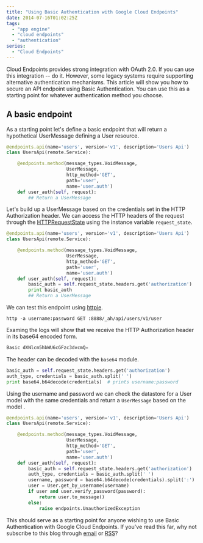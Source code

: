 ```yaml
---
title: "Using Basic Authentication with Google Cloud Endpoints"
date: 2014-07-16T01:02:25Z
tags: 
  - "app engine"
  - "cloud endpoints"
  - "authentication"
series:
  - "Cloud Endpoints"
---
```


Cloud Endpoints provides strong integration with OAuth 2.0. If you can use this
integration -- do it. However, some legacy systems require supporting
alternative authentication mechanisms. This article will show you how to secure
an API endpoint using Basic Authentication. You can use this as a starting point
for whatever authentication method you choose.

<!--more-->

## A basic endpoint

As a starting point let's define a basic endpoint that will return a
hypothetical UserMessage defining a User resource.

```python
@endpoints.api(name='users', version='v1', description='Users Api')
class UsersApi(remote.Service):

    @endpoints.method(message_types.VoidMessage,
                      UserMessage,
                      http_method='GET',
                      path='user',
                      name='user.auth')
    def user_auth(self, request):
        ## Return a UserMessage
```

Let's build up a UserMessage based on the credentials set in the HTTP
Authorization header. We can access the HTTP headers of the request through the
[HTTPRequestState](https://developers.google.com/appengine/docs/python/tools/protorpc/remote/httprequeststateclass)
using the instance variable `request_state`.

```python
@endpoints.api(name='users', version='v1', description='Users Api')
class UsersApi(remote.Service):

    @endpoints.method(message_types.VoidMessage,
                      UserMessage,
                      http_method='GET',
                      path='user',
                      name='user.auth')
    def user_auth(self, request):
        basic_auth = self.request_state.headers.get('authorization')
        print basic_auth
        ## Return a UserMessage
```

We can test this endpoint using [httpie](https://github.com/jakubroztocil/httpie).

```
http -a username:password GET :8888/_ah/api/users/v1/user
```

Examing the logs will show that we receive the HTTP Authorization header in its
base64 encoded form.

```python
Basic dXNlcm5hbWU6cGFzc3dvcmQ=
```

The header can be decoded with the `base64` module.

```python
basic_auth = self.request_state.headers.get('authorization')
auth_type, credentials = basic_auth.split(' ')
print base64.b64decode(credentials)  # prints username:password
```

Using the username and password we can check the datastore for a User model with
the same credentials and return a `UserMessage` based on the model .

```python
@endpoints.api(name='users', version='v1', description='Users Api')
class UsersApi(remote.Service):

    @endpoints.method(message_types.VoidMessage,
                      UserMessage,
                      http_method='GET',
                      path='user',
                      name='user.auth')
    def user_auth(self, request):
        basic_auth = self.request_state.headers.get('authorization')
        auth_type, credentials = basic_auth.split(' ')
        username, password = base64.b64decode(credentials).split(':')
        user = User.get_by_username(username)
        if user and user.verify_password(password):
            return user.to_message()
        else:
            raise endpoints.UnauthorizedException
```

This should serve as a starting point for anyone wishing to use Basic
Authentication with Google Cloud Endpoints. If you've read this far, why not
subscribe to this blog through [email](http://kevinsookocheff.us3.list-manage2.com/subscribe?u=8b57d632b8677f07ca57dc9cb&id=ec7ddaa3ba) or [RSS](http://sookocheff.com/index.xml)?

